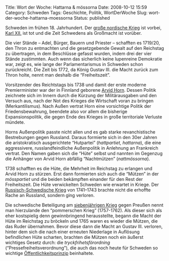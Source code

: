 Title: Wort der Woche: Hattarna & mössorna
Date: 2008-10-12 15:59
Category: Schweden
Tags: Geschichte, Politik, WortDerWoche
Slug: wort-der-woche-hattarna-moessorna
Status: published

Schweden im frühen 18. Jahrhundert. Der [große nordische
Krieg](http://de.wikipedia.org/wiki/Großer_Nordischer_Krieg) ist vorbei,
[Karl XII.](http://www.fiket.de/?s=Karl+XII) ist tot und die Zeit
Schwedens als Großmacht ist vorüber.

Die vier Stände – Adel, Bürger, Bauern und Priester – schafften es
1719/20, den Thron zu entmachten und die gesetzgebende Gewalt auf den
Reichstag zu übertragen, in dem Beschlüsse gefasst wurden, indem drei
der vier Stände zustimmten. Auch wenn das sicherlich keine lupenreine
Demokratie war, zeigt es, wie lange der Parlamentarismus in Schweden
schon zurückreicht. Die Zeit bis 1772, da König Gustav III. die Macht
zurück zum Thron holte, nennt man deshalb die “Freiheitszeit”.

Vorsitzender des Reichtstags bis 1738 und damit der erste moderne
Premierminister war der in Finnland geborene [Arvid
Horn](http://de.wikipedia.org/wiki/Arvid_Horn). Dessen Politik zeichnete
sich im Innern durch die Kürzung der Militärausgaben und den Versuch
aus, nach der Not des Krieges die Wirtschaft voran zu bringen
(Merkantilismus). Nach Außen vertrat Horn eine vorsichtige Politik der
Friedensbewahrung, beendete also vor allem die bisherige
Expansionspolitik, die gegen Ende des Krieges in große territoriale
Verluste mündete.

Horns Außenpolitik passte nicht allen und es gab starke revanchistische
Bestrebungen gegen Russland. Daraus formierte sich in den 30er Jahren
die aristokratisch ausgerichtete “Hutpartei” (*hattpartiet, hattarna*),
die eine aggressivere, russlandfeindliche Außenpolitik in Anlehnung an
Frankreich vertrat. Den Namen gaben sich die “Hüte” selbst und nannten
im Gegenzug die Anhänger von Arvid Horn abfällig “Nachtmützen”
(*nattmössorna*).

1738 schafften es die Hüte, die Mehrheit im Reichstag zu erlangen und
Arvid Horn zu stürzen. Erst dann formierten sich auch die “Mützen” in
der *mösspartiet* und die beiden bekämpften einander für den Rest der
Freiheitszeit. Die Hüte verwickelten Schweden wie erwartet in Kriege.
Der [Russisch-Schwedische
Krieg](http://de.wikipedia.org/wiki/Russisch-Schwedischer_Krieg_(1741–1743))
von 1741–1743 brachte nicht die erhoffte Rache an Russland, sondern ging
verloren.

Die schwedische Beteiligung am [siebenjährigen
Krieg](http://de.wikipedia.org/wiki/Siebenjähriger_Krieg) gegen Preußen
nennt man hierzulande den “pommerschen Krieg” (1757-1762). Als dieser
sich als eher kostspielig denn gewinnbringend herausstellte, begann die
Macht der Hüte im Reichstag zu bröckeln und 1765 waren es wieder die
Mützen, die das Ruder übernahmen. Bevor diese dann die Macht an Gustav
III. verloren, hinter dem sich die nach einer erneuten Niederlage in
Auflösung befindlichen Hüte scharten, brachten die Mützen noch ein
äußerst wichtiges Gesetz durch: die *tryckfrihetsförordning*
(“Pressefreiheitsverordnung”), die auch das noch heute für Schweden so
wichtige
[Öffentlichkeitsprinzip](http://www.fiket.de/2006/08/13/wort-der-woche-offentlighetsprincipen/)
beinhaltete.

